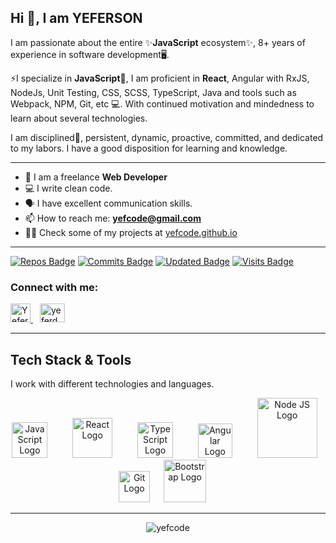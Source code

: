 ## Hi 👋, I am YEFERSON

I am passionate about the entire ✨**JavaScript** ecosystem✨, 8+ years of experience in software development🖥️.

⚡I specialize in **JavaScript**🦄, I am proficient in **React**, Angular with RxJS, NodeJs, Unit Testing, CSS, SCSS, TypeScript, Java and tools such as Webpack, NPM, Git, etc 💻. With continued motivation and mindedness to learn about several technologies.

I am disciplined🚀, persistent, dynamic, proactive, committed, and dedicated to my labors. I have a good disposition for learning and knowledge.

---
- 🏢 I am a freelance **Web Developer**
- 💻 I write clean code.
- 🗣️ I have excellent communication skills.
- 📫 How to reach me: **yefcode@gmail.com**
- 👨‍💻 Check some of my projects at [yefcode.github.io](https://yefcode.github.io/)

___
[![Repos Badge](https://badges.pufler.dev/repos/yefcode)](https://github.com/yefcode)
[![Commits Badge](https://badges.pufler.dev/commits/monthly/yefcode)](https://github.com/yefcode)
[![Updated Badge](https://badges.pufler.dev/updated/yefcode/yefcode)](https://github.com/yefcode)
[![Visits Badge](https://badges.pufler.dev/visits/yefcode/yefcode)](https://github.com/yefcode)

### Connect with me:
<a href="https://twitter.com/YeferDMarin">
  <img src="https://cdn.worldvectorlogo.com/logos/twitter-3.svg" title="Twitter" alt="YeferDMarin Twitter Account" height="30" width="32" />
</a> &ensp;
<a href="https://www.instagram.com/yeferdmarin">
  <img src="https://cdn.worldvectorlogo.com/logos/instagram-5.svg" title="Instagram" alt="yeferdmarin Instagram Account" height="30" width="40" />
</a>

___
## Tech Stack & Tools

I work with different technologies and languages.

<div align="center">
  <img src="https://cdn.worldvectorlogo.com/logos/logo-javascript.svg" title="JavaScript" alt="JavaScript Logo" width="57" /> &emsp; &emsp;
  <img src="https://brandlogos.net/wp-content/uploads/2020/09/react-logo.png" title="React JS" alt="React Logo" width="64" /> &emsp; &emsp;
  <img src="https://cdn.worldvectorlogo.com/logos/typescript.svg" title="TypeScript" alt="TypeScript Logo" width="57" /> &emsp; &emsp;
  <img src="https://cdn.worldvectorlogo.com/logos/angular-icon-1.svg" title="Angular" alt="Angular Logo" width="55" /> &emsp; &emsp;
  <img src="https://cdn.worldvectorlogo.com/logos/nodejs-1.svg" title="Node JS" alt="Node JS Logo" width="96"/> &ensp; &emsp;
  <img src="https://cdn.worldvectorlogo.com/logos/git-icon.svg" title="Git" alt="Git Logo" width="50"/> &emsp;
  <img src="https://cdn.worldvectorlogo.com/logos/bootstrap-5-1.svg" title="Bootstrap" alt="Bootstrap Logo" width="68" /> &emsp; &emsp;
</div>

---
<div align="center">
  <img src="https://github-readme-stats.vercel.app/api/top-langs/?username=yefcode&layout=compact" alt="yefcode" />
</div>
